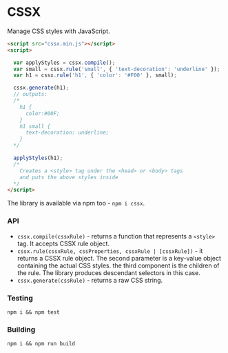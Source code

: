 # CSSX

Manage CSS styles with JavaScript.

```html
<script src="cssx.min.js"></script>
<script>

  var applyStyles = cssx.compile();
  var small = cssx.rule('small', { 'text-decoration': 'underline' });
  var h1 = cssx.rule('h1', { 'color': '#F00' }, small);

  cssx.generate(h1);
  // outputs:
  /*
    h1 {
      color:#00F;
    }
    h1 small {
      text-decoration: underline;
    }
  */

  applyStyles(h1);
  /*
    Creates a <style> tag under the <head> or <body> tags
    and puts the above styles inside
  */
</script>
```

The library is available via npm too - `npm i cssx`.

### API

* `cssx.compile(cssxRule)` - returns a function that represents a `<style>` tag. It accepts CSSX rule object.
* `cssx.rule(cssxRule, cssProperties, cssxRule | [cssxRule])` - it returns a CSSX rule object. The second parameter is a key-value object containing the actual CSS styles. the third component is the children of the rule. The library produces descendant selectors in this case.
* `cssx.generate(cssRule)` - returns a raw CSS string.

### Testing

```
npm i && npm test
```

### Building

```
npm i && npm run build
```
